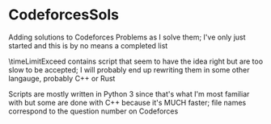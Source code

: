 # CodeforcesSols
Adding solutions to Codeforces Problems as I solve them; I've only just started and this is by no means a completed list

\timeLimitExceed contains script that seem to have the idea right but are too slow to be accepted; I will probably end up rewriting them in some other langauge, probably C++ or Rust

Scripts are mostly written in Python 3 since that's what I'm most familiar with but some are done with C++ because it's MUCH faster; file names correspond to the question number on Codeforces
